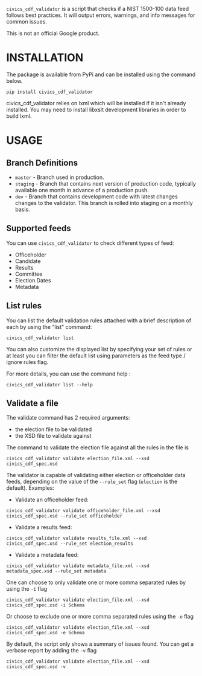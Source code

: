 `civics_cdf_validator` is a script that checks if a NIST 1500-100
data feed follows best practices. It will output errors, warnings, and info
messages for common issues.

This is not an official Google product.

# INSTALLATION

The package is available from PyPi and can be installed using the command
below.

  ```pip install civics_cdf_validator```

civics_cdf_validator relies on lxml which will be installed if it
isn't already installed. You may need to install libxslt development libraries
in order to build lxml.


# USAGE

## Branch Definitions
* `master` - Branch used in production.
* `staging` - Branch that contains next version of production code, typically available one month in advance of a production push.
* `dev` - Branch that contains development code with latest changes changes to the validator. This branch is rolled into staging on a monthly basis.


## Supported feeds
You can use `civics_cdf_validator` to check different types of feed:

* Officeholder
* Candidate
* Results
* Committee
* Election Dates
* Metadata

## List rules

You can list the default validation rules attached with a brief description of
each by using the "list" command:

```
civics_cdf_validator list
```

You can also customize the displayed list by specifying your set of rules or at
least you can filter the default list using parameters as the feed type / ignore
rules flag.

For more details, you can use the command help :

```
civics_cdf_validator list --help
```

## Validate a file

The validate command has 2 required arguments:

  * the election file to be validated
  * the XSD file to validate against

The command to validate the election file against all the rules in the file is

```
civics_cdf_validator validate election_file.xml --xsd civics_cdf_spec.xsd
```

The validator is capable of validating either election or officeholder data
feeds, depending on the value of the `--rule_set` flag (`election` is the
default). Examples:

  * Validate an officeholder feed:

  ```
  civics_cdf_validator validate officeholder_file.xml --xsd civics_cdf_spec.xsd --rule_set officeholder
  ```

  * Validate a results feed:

  ```
  civics_cdf_validator validate results_file.xml --xsd civics_cdf_spec.xsd --rule_set election_results
  ```

  * Validate a metadata feed:

  ```
  civics_cdf_validator validate metadata_file.xml --xsd metadata_spec.xsd --rule_set metadata
  ```

One can choose to only validate one or more comma separated rules by using the `-i` flag

```
civics_cdf_validator validate election_file.xml --xsd civics_cdf_spec.xsd -i Schema
```

Or choose to exclude one or more comma separated rules using the `-e` flag

```
civics_cdf_validator validate election_file.xml --xsd civics_cdf_spec.xsd -e Schema
```

By default, the script only shows a summary of issues found. You can get a
verbose report by adding the `-v` flag

```
civics_cdf_validator validate election_file.xml --xsd civics_cdf_spec.xsd -v
```
